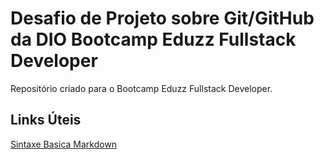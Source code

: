 # Desafio de Projeto sobre Git/GitHub da DIO Bootcamp Eduzz Fullstack Developer
Repositório criado para o Bootcamp Eduzz Fullstack Developer.

## Links Úteis
[Sintaxe Basica Markdown](https://www.markdownguide.org/basic-syntax)
